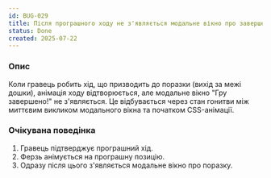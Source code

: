 ```yaml
---
id: BUG-029
title: Після програшного ходу не з'являється модальне вікно про завершення гри
status: Done
created: 2025-07-22
---
```


### Опис

Коли гравець робить хід, що призводить до поразки (вихід за межі дошки), анімація ходу відтворюється, але модальне вікно "Гру завершено!" не з'являється. Це відбувається через стан гонитви між миттєвим викликом модального вікна та початком CSS-анімації.

### Очікувана поведінка

1.  Гравець підтверджує програшний хід.
2.  Ферзь анімується на програшну позицію.
3.  Одразу після цього з'являється модальне вікно про поразку. 